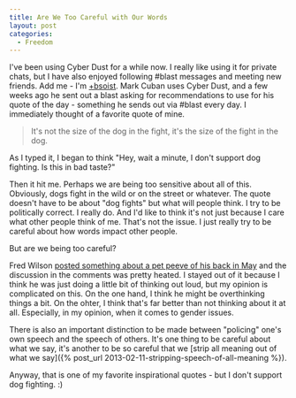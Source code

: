 ```yaml
---
title: Are We Too Careful with Our Words
layout: post
categories:
  - Freedom
---
```

I've been using Cyber Dust for a while now. I really like using it for private chats, but I have also enjoyed following #blast messages and meeting new friends. Add me - I'm [+bsoist](http://cyberdust.com/addme?bsoist). Mark Cuban uses Cyber Dust, and a few weeks ago he sent out a blast asking for recommendations to use for his quote of the day - something he sends out via #blast every day. I immediately thought of a favorite quote of mine.

>It's not the size of the dog in the fight, it's the size of the fight in the dog.

As I typed it, I began to think "Hey, wait a minute, I don't support dog fighting. Is this in bad taste?"

Then it hit me. Perhaps we are being too sensitive about all of this. Obviously, dogs fight in the wild or on the street or whatever. The quote doesn't have to be about "dog fights" but what will people think. I try to be politically correct. I really do. And I'd like to think it's not just because I care what other people think of me. That's not the issue. I just really try to be careful about how words impact other people.

But are we being too careful?

Fred Wilson [posted something about a pet peeve of his back in May](http://avc.com/2014/05/pet-peeve-you-guys/) and the discussion in the comments was pretty heated. I stayed out of it because I think he was just doing a little bit of thinking out loud, but my opinion is complicated on this. On the one hand, I think he might be overthinking things a bit. On the ohter, I think that's far better than not thinking about it at all. Especially, in my opinion, when it comes to gender issues.

There is also an important distinction to be made between "policing" one's own speech and the speech of others. It's one thing to be careful about what we say, it's another to be so careful that we [strip all meaning out of what we say]({% post_url 2013-02-11-stripping-speech-of-all-meaning %}).

Anyway, that is one of my favorite inspirational quotes - but I don't support dog fighting. :)

